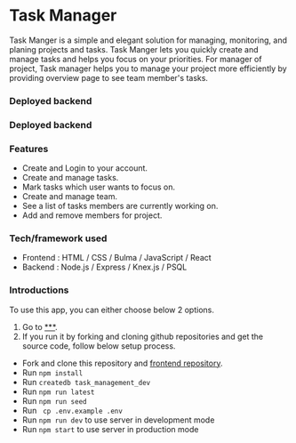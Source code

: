 
# Task Manager

Task Manger is a simple and elegant solution for managing, monitoring, and planing projects and tasks. 
Task Manger lets you quickly create and manage tasks and helps you focus on your priorities. For manager of project, Task manager helps you to manage your project more efficiently by providing overview page to see team member's tasks.

### Deployed backend


### Deployed backend


### Features

* Create and Login to your account.
* Create and manage tasks. 
* Mark tasks which user wants to focus on.
* Create and manage team.
* See a list of tasks members are currently working on.
* Add and remove members for project.

### Tech/framework used

* Frontend : HTML / CSS / Bulma / JavaScript / React
* Backend : Node.js / Express / Knex.js / PSQL

### Introductions

To use this app, you can either choose below 2 options.
1. Go to [***](***).
2. If you run it by forking and cloning github repositories and get the source code, follow below setup process.
  * Fork and clone this repository and [frontend repository](***).
  * Run ```npm install```
  * Run  ```createdb task_management_dev```
  * Run ```npm run latest```
  * Run ```npm run seed```
  * Run ``` cp .env.example .env```
  * Run ```npm run dev``` to use server in development mode
  * Run ```npm start``` to use server in production mode 
